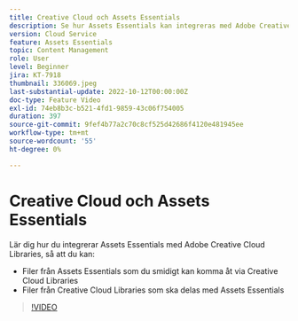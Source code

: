 ```yaml
---
title: Creative Cloud och Assets Essentials
description: Se hur Assets Essentials kan integreras med Adobe Creative Cloud.
version: Cloud Service
feature: Assets Essentials
topic: Content Management
role: User
level: Beginner
jira: KT-7918
thumbnail: 336069.jpeg
last-substantial-update: 2022-10-12T00:00:00Z
doc-type: Feature Video
exl-id: 74eb8b3c-b521-4fd1-9859-43c06f754005
duration: 397
source-git-commit: 9fef4b77a2c70c8cf525d42686f4120e481945ee
workflow-type: tm+mt
source-wordcount: '55'
ht-degree: 0%

---
```


# Creative Cloud och Assets Essentials

Lär dig hur du integrerar Assets Essentials med Adobe Creative Cloud Libraries, så att du kan:

+ Filer från Assets Essentials som du smidigt kan komma åt via Creative Cloud Libraries
+ Filer från Creative Cloud Libraries som ska delas med Assets Essentials

>[!VIDEO](https://video.tv.adobe.com/v/336069?quality=12&learn=on)
